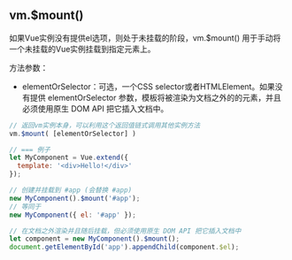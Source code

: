 
## vm.$mount()
如果Vue实例没有提供el选项，则处于未挂载的阶段，vm.$mount() 用于手动将一个未挂载的Vue实例挂载到指定元素上。

方法参数：
* elementOrSelector：可选，一个CSS selector或者HTMLElement。如果没有提供 elementOrSelector 参数，模板将被渲染为文档之外的的元素，并且必须使用原生 DOM API 把它插入文档中。

```js
// 返回vm实例本身，可以利用这个返回值链式调用其他实例方法
vm.$mount( [elementOrSelector] )

// === 例子
let MyComponent = Vue.extend({
  template: '<div>Hello!</div>'
});

// 创建并挂载到 #app (会替换 #app)
new MyComponent().$mount('#app');
// 等同于
new MyComponent({ el: '#app' });

// 在文档之外渲染并且随后挂载，但必须使用原生 DOM API 把它插入文档中
let component = new MyComponent().$mount();
document.getElementById('app').appendChild(component.$el);
```